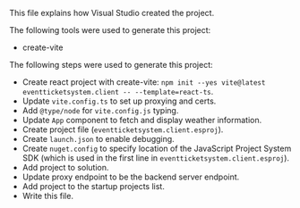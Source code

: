 This file explains how Visual Studio created the project.

The following tools were used to generate this project:
- create-vite

The following steps were used to generate this project:
- Create react project with create-vite: `npm init --yes vite@latest eventticketsystem.client -- --template=react-ts`.
- Update `vite.config.ts` to set up proxying and certs.
- Add `@type/node` for `vite.config.js` typing.
- Update `App` component to fetch and display weather information.
- Create project file (`eventticketsystem.client.esproj`).
- Create `launch.json` to enable debugging.
- Create `nuget.config` to specify location of the JavaScript Project System SDK (which is used in the first line in `eventticketsystem.client.esproj`).
- Add project to solution.
- Update proxy endpoint to be the backend server endpoint.
- Add project to the startup projects list.
- Write this file.
